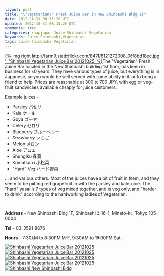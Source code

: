 ```yaml
---           
layout: post
title: "\"Vegetarian\" Fresh Juice Bar in New Shinbashi Bldg 1F"
date: 2012-10-31 08:15:20 UTC
updated: 2012-10-31 08:15:20 UTC
comments: true
categories: snapjapan Juice Shinbashi Vegetarian
keywords: Juice,Shinbashi,Vegetarian
tags: Juice Shinbashi Vegetarian
---
```

 

[{% img right http://farm9.staticflickr.com/8471/8121272008_06f8bd18ec.jpg '' 'Shinbashi Vegetarian Juice Bar 20121025' %}](http://www.flickr.com/photos/81796435@N00/8121272008 "View 'Shinbashi Vegetarian Juice Bar 20121025' on Flickr.com")The "Vegetarian" Fresh Juice Bar located in the New Shinbashi building 1st floor, has been in business for 40 years. They have various types of juice, but everything is in Japanese, so you would be well served with some ability in it, or to bring a friend to help. Prices are reasonable at 300 to 700 JPY, with egg or veg-fruit sandwiches available cheaply for juice customers.


Example juices - 

- Parsley パセリ
- Kale ケール
- Goya ゴーヤ
- Celery セロリ
- Blueberry ブルーベリー
- Strawberry いちご
- Melon メロン
- Aloe アロエ
- Shungiku 春菊
- Komatsuna 小松菜
- "Hard" Veg ハード野菜

… and various others. Most of the juices have a bit of fruit in them, and they seem to be putting red grapefruit in with the parsley and kale juice. The "hard" yasai is 7 types of veg mixed together, and is veg only, and "harder to drink" according to the hardworking ladies of Vegetarian. 


 


**Address** - New Shinbashi Bldg 1F, Shinbashi 2-16-1, Minato-ku, Tokyo 105-0004


**Tel** - 03-3591-8676


**Hours** - 7:30AM to 8:30PM M-F, 9:30AM to 19:00PM Sat.


[![Shinbashi Vegetarian Juice Bar 20121025](http://farm9.staticflickr.com/8471/8121272008_06f8bd18ec_s.jpg)](http://www.flickr.com/photos/81796435@N00/8121272008 "View 'Shinbashi Vegetarian Juice Bar 20121025' on Flickr.com")[![Shinbashi Vegetarian Juice Bar 20121025](http://farm9.staticflickr.com/8324/8121256019_f1312b0cf4_s.jpg)](http://www.flickr.com/photos/81796435@N00/8121256019 "View 'Shinbashi Vegetarian Juice Bar 20121025' on Flickr.com")[![Shinbashi Vegetarian Juice Bar 20121025](http://farm9.staticflickr.com/8193/8121254507_9f72a00006_s.jpg)](http://www.flickr.com/photos/81796435@N00/8121254507 "View 'Shinbashi Vegetarian Juice Bar 20121025' on Flickr.com")[![Shinbashi Vegetarian Juice Bar 20121025](http://farm9.staticflickr.com/8192/8121271024_e17a9b7c7a_s.jpg)](http://www.flickr.com/photos/81796435@N00/8121271024 "View 'Shinbashi Vegetarian Juice Bar 20121025' on Flickr.com")[![Shinbashi New Shinbashi Bldg ](http://farm9.staticflickr.com/8475/8121238847_2d971a78e7_s.jpg)](http://www.flickr.com/photos/81796435@N00/8121238847 "View 'Shinbashi New Shinbashi Bldg ")

